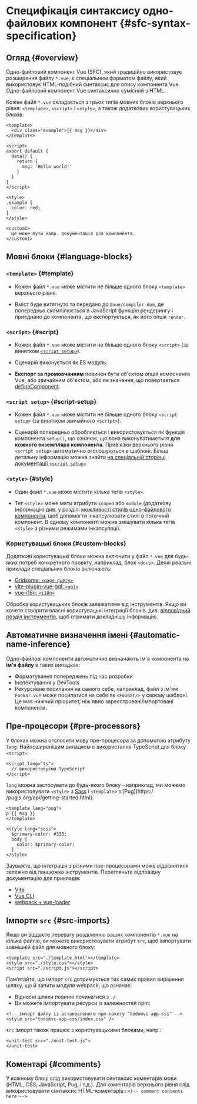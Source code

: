 # Специфікація синтаксису одно-файлових компонент {#sfc-syntax-specification}

## Огляд {#overview}

Одно-файловий компонент Vue (SFC), який традиційно використовує розширення файлу `*.vue`, є спеціальним форматом файлу, який використовує HTML-подібний синтаксис для опису компонента Vue. Одно-файловий компонент Vue синтаксично сумісний з HTML.

Кожен файл `*.vue` складається з трьох типів мовних блоків верхнього рівня: `<template>`, `<script>` і `<style>`, а також додаткових користувацьких блоків:

```vue
<template>
  <div class="example">{{ msg }}</div>
</template>

<script>
export default {
  data() {
    return {
      msg: 'Hello world!'
    }
  }
}
</script>

<style>
.example {
  color: red;
}
</style>

<custom1>
  Це може бути напр. документація для компонента.
</custom1>
```

## Мовні блоки {#language-blocks}

### `<template>` {#template}

- Кожен файл `*.vue` може містити не більше одного блоку `<template>` верхнього рівня.

- Вміст буде витягнуто та передано до `@vue/compiler-dom`, де попередньо скомпілюється в JavaScript функцію рендерингу і приєднано до компонента, що експортується, як його опція `render`.

### `<script>` {#script}

- Кожен файл `*.vue` може містити не більше одного блоку `<script>` (за винятком [`<script setup>`](/api/sfc-script-setup)).

- Сценарій виконується як ES модуль.

- **Експорт за промовчанням** повинен бути об'єктом опцій компонента Vue, або звичайним об'єктом, або як значення, що повертається [defineComponent](/api/general#definecomponent).

### `<script setup>` {#script-setup}

- Кожен файл `*.vue` може містити не більше одного блоку `<script setup>` (за винятком звичайного `<script>`).

- Сценарій попередньо обробляється і використовується як функція компонента `setup()`, що означає, що вона виконуватиметься **для кожного екземпляра компонента**. Прив'язки верхнього рівня `<script setup>` автоматично оголошуються в шаблоні. Більш детальну інформацію можна знайти [на спеціальній сторінці документації `<script setup>`](/api/sfc-script-setup)

### `<style>` {#style}

- Один файл `*.vue` може містити кілька тегів `<style>`.

- Тег `<style>` може мати атрибути `scoped` або `module` (додаткову інформацію див. у розділі [можливості стилів одно-файлового компонента](/api/sfc-css-features), щоб допомогти інкапсулювати стилі в поточний компонент. В одному компоненті можна змішувати кілька тегів `<style>` з різними режимами інкапсуляції.

### Користувацькі блоки {#custom-blocks}

Додаткові користувацькі блоки можна включити у файл `*.vue` для будь-яких потреб конкретного проекту, наприклад, блок `<docs>`. Деякі реальні приклади спеціальних блоків включають:

- [Gridsome: `<page-query>`](https://gridsome.org/docs/querying-data/)
- [vite-plugin-vue-gql: `<gql>`](https://github.com/wheatjs/vite-plugin-vue-gql)
- [vue-i18n: `<i18n>`](https://github.com/intlify/bundle-tools/tree/main/packages/vite-plugin-vue-i18n#i18n-custom-block)

Обробка користувацьких блоків залежатиме від інструментів. Якщо ви хочете створити власні користувацькі інтеграції блоків, див. [відповідний розділ інструментів](/guide/scaling-up/tooling#sfc-custom-block-integrations), щоб отримати докладнішу інформацію.

## Автоматичне визначення імені {#automatic-name-inference}

Одно-файлові компоненти автоматично визначають ім'я компонента на **ім'я файлу** в таких випадках:

- Форматування попереджень під час розробки
- Інспектування у DevTools
- Рекурсивне посилання на самого себе, наприклад, файл з ім'ям `FooBar.vue` може посилатися на себе як `<FooBar/>` у своєму шаблоні. Це має нижчий пріоритет, ніж явно зареєстровані/імпортовані компоненти.

## Пре-процесори {#pre-processors}

У блоках можна оголосити мову пре-процесора за допомогою атрибуту `lang`. Найпоширенішим випадком є використання TypeScript для блоку `<script>`:

```vue-html
<script lang="ts">
  // використовуємо TypeScript
</script>
```

`lang` можна застосувати до будь-якого блоку - наприклад, ми можемо використовувати `<style>` з [Sass](https://sass-lang.com/) і `<template>` з [Pug](https:/ /pugjs.org/api/getting-started.html):

```vue-html
<template lang="pug">
p {{ msg }}
</template>

<style lang="scss">
  $primary-color: #333;
  body {
    color: $primary-color;
  }
</style>
```

Зауважте, що інтеграція з різними пре-процесорами може відрізнятися залежно від ланцюжка інструментів. Перегляньте відповідну документацію для прикладів:

- [Vite](https://vitejs.dev/guide/features.html#css-pre-processors)
- [Vue CLI](https://cli.vuejs.org/guide/css.html#pre-processors)
- [webpack + vue-loader](https://vue-loader.vuejs.org/guide/pre-processors.html#using-pre-processors)

## Імпорти `src` {#src-imports}

Якщо ви віддаєте перевагу розділенню ваших компонентів `*.vue` на кілька файлів, ви можете використовувати атрибут `src`, щоб імпортувати зовнішній файл для мовного блоку:

```vue
<template src="./template.html"></template>
<style src="./style.css"></style>
<script src="./script.js"></script>
```

Пам’ятайте, що імпорт `src` дотримується тих самих правил вирішення шляху, що й запити модуля webpack, що означає:

- Відносні шляхи повинні починатися з `./`
- Ви можете імпортувати ресурси із залежностей npm:

```vue
<!-- імпорт файлу із встановленого npm-пакету "todomvc-app-css" -->
<style src="todomvc-app-css/index.css" />
```

`src` імпорт також працює з користувацькими блоками, напр.:

```vue
<unit-test src="./unit-test.js">
</unit-test>
```

## Коментарі {#comments}

У кожному блоці слід використовувати синтаксис коментарів мови (HTML, CSS, JavaScript, Pug, і т.д.). Для коментарів верхнього рівня слід використовувати синтаксис HTML-коментарів:: `<!-- comment contents here -->`
